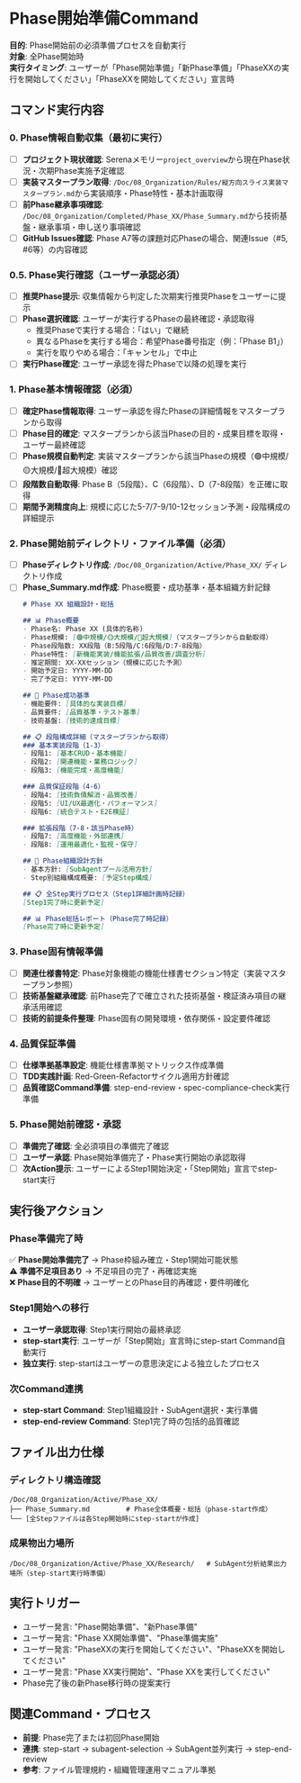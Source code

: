 # Phase開始準備Command

**目的**: Phase開始前の必須準備プロセスを自動実行  
**対象**: 全Phase開始時  
**実行タイミング**: ユーザーが「Phase開始準備」「新Phase準備」「PhaseXXの実行を開始してください」「PhaseXXを開始してください」宣言時

## コマンド実行内容

### 0. Phase情報自動収集（最初に実行）
- [ ] **プロジェクト現状確認**: Serenaメモリー`project_overview`から現在Phase状況・次期Phase実施予定確認
- [ ] **実装マスタープラン取得**: `/Doc/08_Organization/Rules/縦方向スライス実装マスタープラン.md`から実装順序・Phase特性・基本計画取得
- [ ] **前Phase継承事項確認**: `/Doc/08_Organization/Completed/Phase_XX/Phase_Summary.md`から技術基盤・継承事項・申し送り事項確認
- [ ] **GitHub Issues確認**: Phase A7等の課題対応Phaseの場合、関連Issue（#5, #6等）の内容確認

### 0.5. Phase実行確認（ユーザー承認必須）
- [ ] **推奨Phase提示**: 収集情報から判定した次期実行推奨Phaseをユーザーに提示
- [ ] **Phase選択確認**: ユーザーが実行するPhaseの最終確認・承認取得
  - 推奨Phaseで実行する場合：「はい」で継続
  - 異なるPhaseを実行する場合：希望Phase番号指定（例：「Phase B1」）
  - 実行を取りやめる場合：「キャンセル」で中止
- [ ] **実行Phase確定**: ユーザー承認を得たPhaseで以降の処理を実行

### 1. Phase基本情報確認（必須）
- [ ] **確定Phase情報取得**: ユーザー承認を得たPhaseの詳細情報をマスタープランから取得
- [ ] **Phase目的確定**: マスタープランから該当Phaseの目的・成果目標を取得・ユーザー最終確認
- [ ] **Phase規模自動判定**: 実装マスタープランから該当Phaseの規模（🟢中規模/🟡大規模/🔴超大規模）確認
- [ ] **段階数自動取得**: Phase B（5段階）、C（6段階）、D（7-8段階）を正確に取得
- [ ] **期間予測精度向上**: 規模に応じた5-7/7-9/10-12セッション予測・段階構成の詳細提示

### 2. Phase開始前ディレクトリ・ファイル準備（必須）
- [ ] **Phaseディレクトリ作成**: `/Doc/08_Organization/Active/Phase_XX/` ディレクトリ作成
- [ ] **Phase_Summary.md作成**: Phase概要・成功基準・基本組織方針記録
  ```markdown
  # Phase XX 組織設計・総括

  ## 📊 Phase概要
  - Phase名: Phase XX (具体的名称)
  - Phase規模: [🟢中規模/🟡大規模/🔴超大規模]（マスタープランから自動取得）
  - Phase段階数: XX段階（B:5段階/C:6段階/D:7-8段階）
  - Phase特性: [新機能実装/機能拡張/品質改善/調査分析]
  - 推定期間: XX-XXセッション（規模に応じた予測）
  - 開始予定日: YYYY-MM-DD
  - 完了予定日: YYYY-MM-DD

  ## 🎯 Phase成功基準
  - 機能要件: [具体的な実装目標]
  - 品質要件: [品質基準・テスト基準]
  - 技術基盤: [技術的達成目標]

  ## 📋 段階構成詳細（マスタープランから取得）
  ### 基本実装段階（1-3）
  - 段階1: [基本CRUD・基本機能]
  - 段階2: [関連機能・業務ロジック]
  - 段階3: [機能完成・高度機能]

  ### 品質保証段階（4-6）
  - 段階4: [技術負債解消・品質改善]
  - 段階5: [UI/UX最適化・パフォーマンス]
  - 段階6: [統合テスト・E2E検証]

  ### 拡張段階（7-8・該当Phase時）
  - 段階7: [高度機能・外部連携]
  - 段階8: [運用最適化・監視・保守]

  ## 🏢 Phase組織設計方針
  - 基本方針: [SubAgentプール活用方針]
  - Step別組織構成概要: [予定Step構成]

  ## 📋 全Step実行プロセス（Step1詳細計画時記録）
  [Step1完了時に更新予定]

  ## 📊 Phase総括レポート（Phase完了時記録）
  [Phase完了時に更新予定]
  ```

### 3. Phase固有情報準備
- [ ] **関連仕様書特定**: Phase対象機能の機能仕様書セクション特定（実装マスタープラン参照）
- [ ] **技術基盤継承確認**: 前Phase完了で確立された技術基盤・検証済み項目の継承活用確認
- [ ] **技術的前提条件整理**: Phase固有の開発環境・依存関係・設定要件確認

### 4. 品質保証準備
- [ ] **仕様準拠基準設定**: 機能仕様書準拠マトリックス作成準備
- [ ] **TDD実践計画**: Red-Green-Refactorサイクル適用方針確認
- [ ] **品質確認Command準備**: step-end-review・spec-compliance-check実行準備

### 5. Phase開始前確認・承認
- [ ] **準備完了確認**: 全必須項目の準備完了確認
- [ ] **ユーザー承認**: Phase開始準備完了・Phase実行開始の承認取得
- [ ] **次Action提示**: ユーザーによるStep1開始決定・「Step開始」宣言でstep-start実行

## 実行後アクション

### Phase準備完了時
✅ **Phase開始準備完了** → Phase枠組み確立・Step1開始可能状態  
⚠️ **準備不足項目あり** → 不足項目の完了・再確認実施  
❌ **Phase目的不明確** → ユーザーとのPhase目的再確認・要件明確化

### Step1開始への移行
- **ユーザー承認取得**: Step1実行開始の最終承認
- **step-start実行**: ユーザーが「Step開始」宣言時にstep-start Command自動実行
- **独立実行**: step-startはユーザーの意思決定による独立したプロセス

### 次Command連携
- **step-start Command**: Step1組織設計・SubAgent選択・実行準備
- **step-end-review Command**: Step1完了時の包括的品質確認

## ファイル出力仕様

### ディレクトリ構造確認
```
/Doc/08_Organization/Active/Phase_XX/
├── Phase_Summary.md         # Phase全体概要・総括（phase-start作成）
└── [全Stepファイルは各Step開始時にstep-startが作成]
```

### 成果物出力場所
```
/Doc/08_Organization/Active/Phase_XX/Research/   # SubAgent分析結果出力場所（step-start実行時準備）
```

## 実行トリガー
- ユーザー発言: "Phase開始準備"、"新Phase準備"
- ユーザー発言: "Phase XX開始準備"、"Phase準備実施"
- ユーザー発言: "PhaseXXの実行を開始してください"、"PhaseXXを開始してください"
- ユーザー発言: "Phase XX実行開始"、"Phase XXを実行してください"
- Phase完了後の新Phase移行時の提案実行

## 関連Command・プロセス
- **前提**: Phase完了または初回Phase開始
- **連携**: step-start → subagent-selection → SubAgent並列実行 → step-end-review
- **参考**: ファイル管理規約・組織管理運用マニュアル準拠